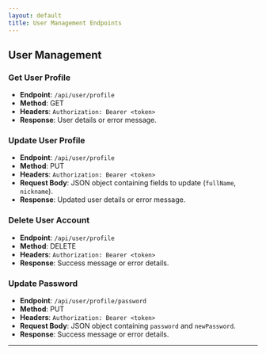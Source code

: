 ```yaml
---
layout: default
title: User Management Endpoints
---
```


## User Management

### Get User Profile

- **Endpoint**: `/api/user/profile`
- **Method**: GET
- **Headers**: `Authorization: Bearer <token>`
- **Response**: User details or error message.

### Update User Profile

- **Endpoint**: `/api/user/profile`
- **Method**: PUT
- **Headers**: `Authorization: Bearer <token>`
- **Request Body**: JSON object containing fields to update (`fullName`, `nickname`).
- **Response**: Updated user details or error message.

### Delete User Account

- **Endpoint**: `/api/user/profile`
- **Method**: DELETE
- **Headers**: `Authorization: Bearer <token>`
- **Response**: Success message or error details.

### Update Password

- **Endpoint**: `/api/user/profile/password`
- **Method**: PUT
- **Headers**: `Authorization: Bearer <token>`
- **Request Body**: JSON object containing `password` and `newPassword`.
- **Response**: Success message or error details.

---